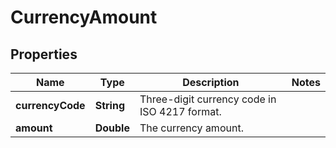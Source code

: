# CurrencyAmount

## Properties
Name | Type | Description | Notes
------------ | ------------- | ------------- | -------------
**currencyCode** | **String** | Three-digit currency code in ISO 4217 format. | 
**amount** | **Double** | The currency amount. | 
